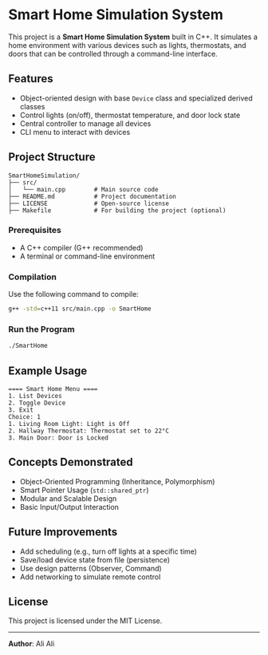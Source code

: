 # Smart Home Simulation System

This project is a **Smart Home Simulation System** built in C++. It simulates a home environment with various devices such as lights, thermostats, and doors that can be controlled through a command-line interface.

## Features
- Object-oriented design with base `Device` class and specialized derived classes
- Control lights (on/off), thermostat temperature, and door lock state
- Central controller to manage all devices
- CLI menu to interact with devices

## Project Structure
```
SmartHomeSimulation/
├── src/
│   └── main.cpp        # Main source code
├── README.md           # Project documentation
├── LICENSE             # Open-source license
├── Makefile            # For building the project (optional)
```

### Prerequisites
- A C++ compiler (G++ recommended)
- A terminal or command-line environment

### Compilation
Use the following command to compile:
```bash
g++ -std=c++11 src/main.cpp -o SmartHome
```

### Run the Program
```bash
./SmartHome
```

## Example Usage
```text
==== Smart Home Menu ====
1. List Devices
2. Toggle Device
3. Exit
Choice: 1
1. Living Room Light: Light is Off
2. Hallway Thermostat: Thermostat set to 22°C
3. Main Door: Door is Locked
```

## Concepts Demonstrated
- Object-Oriented Programming (Inheritance, Polymorphism)
- Smart Pointer Usage (`std::shared_ptr`)
- Modular and Scalable Design
- Basic Input/Output Interaction

## Future Improvements
- Add scheduling (e.g., turn off lights at a specific time)
- Save/load device state from file (persistence)
- Use design patterns (Observer, Command)
- Add networking to simulate remote control

## License
This project is licensed under the MIT License.

---
**Author**: Ali Ali  

